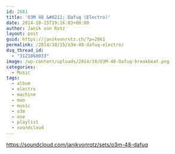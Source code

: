 ```yaml
---
id: 2661
title: 'O3M 48 &#8211; Dafuq (Electro)'
date: 2014-10-15T19:16:03+00:00
author: Janik von Rotz
layout: post
guid: https://janikvonrotz.ch/?p=2661
permalink: /2014/10/15/o3m-48-dafuq-electro/
dsq_thread_id:
  - "3121860033"
image: /wp-content/uploads/2014/10/O3M-48-Dafuq-breakbeat.png
categories:
  - Music
tags:
  - album
  - electro
  - machine
  - man
  - music
  - o3m
  - one
  - playlist
  - soundcloud
---
```

https://soundcloud.com/janikvonrotz/sets/o3m-48-dafuq